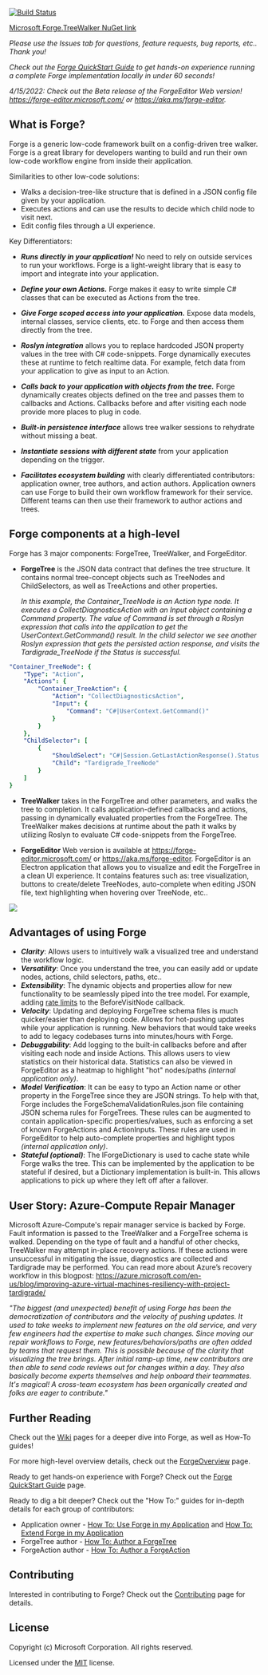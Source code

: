 [![Build Status](https://dev.azure.com/ForgePipeline/Forge/_apis/build/status/Microsoft.Forge?branchName=master)](https://dev.azure.com/ForgePipeline/Forge/_build/latest?definitionId=1&branchName=master)
		
[Microsoft.Forge.TreeWalker NuGet link](https://www.nuget.org/packages/Microsoft.Forge.TreeWalker/)

_Please use the Issues tab for questions, feature requests, bug reports, etc.. Thank you!_

_Check out the [Forge QuickStart Guide](https://github.com/microsoft/Forge/wiki/Forge-QuickStart-Guide) to get hands-on experience running a complete Forge implementation locally in under 60 seconds!_

_4/15/2022: Check out the Beta release of the ForgeEditor Web version! https://forge-editor.microsoft.com/ or https://aka.ms/forge-editor._

## What is Forge?
Forge is a generic low-code framework built on a config-driven tree walker. Forge is a great library for developers wanting to build and run their own low-code workflow engine from inside their application.

Similarities to other low-code solutions:
* Walks a decision-tree-like structure that is defined in a JSON config file given by your application.
* Executes actions and can use the results to decide which child node to visit next.
* Edit config files through a UI experience.

Key Differentiators:
* ***Runs directly in your application!*** No need to rely on outside services to run your workflows. Forge is a light-weight library that is easy to import and integrate into your application.

* ***Define your own Actions.*** Forge makes it easy to write simple C# classes that can be executed as Actions from the tree.

* ***Give Forge scoped access into your application.*** Expose data models, internal classes, service clients, etc. to Forge and then access them directly from the tree.

* ***Roslyn integration*** allows you to replace hardcoded JSON property values in the tree with C# code-snippets. Forge dynamically executes these at runtime to fetch realtime data. For example, fetch data from your application to give as input to an Action.

* ***Calls back to your application with objects from the tree.*** Forge dynamically creates objects defined on the tree and passes them to callbacks and Actions. Callbacks before and after visiting each node provide more places to plug in code.

* ***Built-in persistence interface*** allows tree walker sessions to rehydrate without missing a beat.

* ***Instantiate sessions with different state*** from your application depending on the trigger.

* ***Facilitates ecosystem building*** with clearly differentiated contributors: application owner, tree authors, and action authors. Application owners can use Forge to build their own workflow framework for their service. Different teams can then use their framework to author actions and trees.

## Forge components at a high-level
Forge has 3 major components: ForgeTree, TreeWalker, and ForgeEditor.
* **ForgeTree** is the JSON data contract that defines the tree structure. It contains normal tree-concept objects such as TreeNodes and ChildSelectors, as well as TreeActions and other properties.

  _In this example, the Container_TreeNode is an Action type node. It executes a CollectDiagnosticsAction with an Input object containing a Command property. The value of Command is set through a Roslyn expression that calls into the application to get the UserContext.GetCommand() result. In the child selector we see another Roslyn expression that gets the persisted action response, and visits the Tardigrade_TreeNode if the Status is successful._

```yaml
"Container_TreeNode": {
    "Type": "Action",
    "Actions": {
        "Container_TreeAction": {
            "Action": "CollectDiagnosticsAction",
            "Input": {
                "Command": "C#|UserContext.GetCommand()"
            }
        }
    },
    "ChildSelector": [
        {
            "ShouldSelect": "C#|Session.GetLastActionResponse().Status == \"Success\"",
            "Child": "Tardigrade_TreeNode"
        }
    ]
}
```

* **TreeWalker** takes in the ForgeTree and other parameters, and walks the tree to completion. It calls application-defined callbacks and actions, passing in dynamically evaluated properties from the ForgeTree. The TreeWalker makes decisions at runtime about the path it walks by utilizing Roslyn to evaluate C# code-snippets from the ForgeTree.

* **ForgeEditor** Web version is available at https://forge-editor.microsoft.com/ or https://aka.ms/forge-editor. ForgeEditor is an Electron application that allows you to visualize and edit the ForgeTree in a clean UI experience. It contains features such as: tree visualization, buttons to create/delete TreeNodes, auto-complete when editing JSON file, text highlighting when hovering over TreeNode, etc..

![](images/ForgeEditorImage.PNG)

## Advantages of using Forge
* ***Clarity***: Allows users to intuitively walk a visualized tree and understand the workflow logic.
* ***Versatility***: Once you understand the tree, you can easily add or update nodes, actions, child selectors, paths, etc..
* ***Extensibility***: The dynamic objects and properties allow for new functionality to be seamlessly piped into the tree model. For example, adding [rate limits](https://github.com/microsoft/Forge/wiki/Extending-Forge-for-your-Application#RateLimiting) to the BeforeVisitNode callback.
* ***Velocity***: Updating and deploying ForgeTree schema files is much quicker/easier than deploying code. Allows for hot-pushing updates while your application is running. New behaviors that would take weeks to add to legacy codebases turns into minutes/hours with Forge.
* ***Debuggability***: Add logging to the built-in callbacks before and after visiting each node and inside Actions. This allows users to view statistics on their historical data. Statistics can also be viewed in ForgeEditor as a heatmap to highlight "hot" nodes/paths _(internal application only)_.
* ***Model Verification***: It can be easy to typo an Action name or other property in the ForgeTree since they are JSON strings. To help with that, Forge includes the ForgeSchemaValidationRules.json file containing JSON schema rules for ForgeTrees. These rules can be augmented to contain application-specific properties/values, such as enforcing a set of known ForgeActions and ActionInputs. These rules are used in ForgeEditor to help auto-complete properties and highlight typos _(internal application only)_.
* ***Stateful (optional)***: The IForgeDictionary is used to cache state while Forge walks the tree. This can be implemented by the application to be stateful if desired, but a Dictionary implementation is built-in. This allows applications to pick up where they left off after a failover.

## User Story: Azure-Compute Repair Manager
Microsoft Azure-Compute's repair manager service is backed by Forge. Fault information is passed to the TreeWalker and a ForgeTree schema is walked. Depending on the type of fault and a handful of other checks, TreeWalker may attempt in-place recovery actions. If these actions were unsuccessful in mitigating the issue, diagnostics are collected and Tardigrade may be performed. You can read more about Azure’s recovery workflow in this blogpost: https://azure.microsoft.com/en-us/blog/improving-azure-virtual-machines-resiliency-with-project-tardigrade/

*"The biggest (and unexpected) benefit of using Forge has been the democratization of contributors and the velocity of pushing updates. It used to take weeks to implement new features on the old service, and very few engineers had the expertise to make such changes. Since moving our repair workflows to Forge, new features/behaviors/paths are often added by teams that request them. This is possible because of the clarity that visualizing the tree brings. After initial ramp-up time, new contributors are then able to send code reviews out for changes within a day. They also basically become experts themselves and help onboard their teammates. It's magical! A cross-team ecosystem has been organically created and folks are eager to contribute."*

## Further Reading
Check out the [Wiki](https://github.com/microsoft/Forge/wiki) pages for a deeper dive into Forge, as well as How-To guides!

For more high-level overview details, check out the [ForgeOverview](https://github.com/microsoft/Forge/wiki/ForgeOverview) page.

Ready to get hands-on experience with Forge? Check out the [Forge QuickStart Guide](https://github.com/microsoft/Forge/wiki/Forge-QuickStart-Guide) page.

Ready to dig a bit deeper? Check out the "How To:" guides for in-depth details for each group of contributors:
* Application owner - [How To: Use Forge in my Application](https://github.com/microsoft/Forge/wiki/How-To:-Use-Forge-in-my-Application) and [How To: Extend Forge in my Application](https://github.com/microsoft/Forge/wiki/How-To:-Extend-Forge-in-my-Application)
* ForgeTree author - [How To: Author a ForgeTree](https://github.com/microsoft/Forge/wiki/How-To:-Author-a-ForgeTree)
* ForgeAction author - [How To: Author a ForgeAction](https://github.com/microsoft/Forge/wiki/How-To:-Author-a-ForgeAction)

## Contributing
Interested in contributing to Forge? Check out the [Contributing](CONTRIBUTING.md) page for details.

## License
Copyright (c) Microsoft Corporation. All rights reserved.

Licensed under the [MIT](LICENSE.txt) license.
